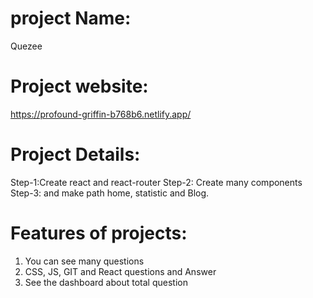 # project Name:
Quezee
# Project website:
https://profound-griffin-b768b6.netlify.app/

# Project Details:
Step-1:Create react and react-router
Step-2: Create many components
Step-3: and  make path home, statistic and Blog.
# Features of projects:
1. You can see many questions
2. CSS, JS, GIT and React questions and Answer
3. See the dashboard about total question
